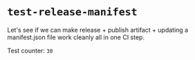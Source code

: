 # `test-release-manifest`

Let's see if we can make release + publish artifact + updating a manifest.json file work cleanly all in one CI step.

Test counter: `30`
